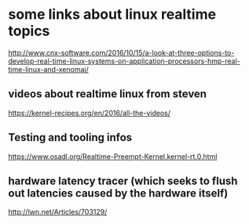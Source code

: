 some links about linux realtime topics
======================================


http://www.cnx-software.com/2016/10/15/a-look-at-three-options-to-develop-real-time-linux-systems-on-application-processors-hmp-real-time-linux-and-xenomai/


videos about realtime linux from steven
---------------------------------------

https://kernel-recipes.org/en/2016/all-the-videos/


Testing and tooling infos
-------------------------

https://www.osadl.org/Realtime-Preempt-Kernel.kernel-rt.0.html


hardware latency tracer (which seeks to flush out latencies caused by the hardware itself) 
--------------------------------------
http://lwn.net/Articles/703129/
